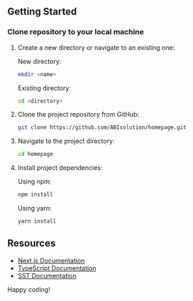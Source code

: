 ## Getting Started

### Clone repository to your local machine

1. Create a new directory or navigate to an existing one:

   New directory:

   ```bash
   mkdir <name>
   ```

   Existing directory:

   ```bash
   cd <directory>
   ```

2. Clone the project repository from GitHub:

   ```bash
   git clone https://github.com/ABIsolution/homepage.git
   ```

3. Navigate to the project directory:

   ```bash
   cd homepage
   ```

4. Install project dependencies:

   Using npm:

   ```bash
   npm install
   ```

   Using yarn:

   ```bash
   yarn install
   ```

## Resources

- [Next.js Documentation](https://nextjs.org/docs)
- [TypeScript Documentation](https://www.typescriptlang.org/docs)
- [SST Documentation](https://docs.sst.dev/)

Happy coding!
